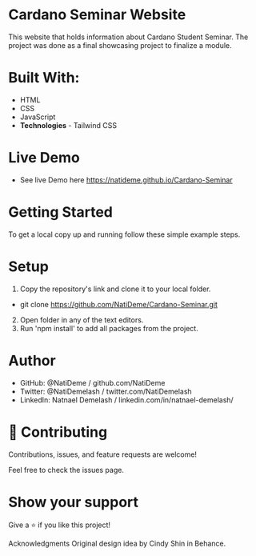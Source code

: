 # Cardano Seminar Website
This website that holds information about Cardano Student Seminar. The project was done as a final showcasing project to finalize a module.

# Built With: 
- HTML
- CSS
- JavaScript
- **Technologies** - Tailwind CSS
# Live Demo
- See live Demo here https://natideme.github.io/Cardano-Seminar

# Getting Started


To get a local copy up and running follow these simple example steps.


# Setup
1. Copy the repository's link and clone it to your local folder.
- git clone https://github.com/NatiDeme/Cardano-Seminar.git
2. Open folder in any of the text editors.
3. Run 'npm install' to add all packages from the project.
# Author

- GitHub: @NatiDeme / github.com/NatiDeme
- Twitter: @NatiDemelash / twitter.com/NatiDemelash
- LinkedIn: Natnael Demelash / linkedin.com/in/natnael-demelash/

# 🤝 Contributing
Contributions, issues, and feature requests are welcome!

Feel free to check the issues page.

# Show your support
Give a ⭐️ if you like this project!

Acknowledgments
Original design idea by Cindy Shin in Behance.
